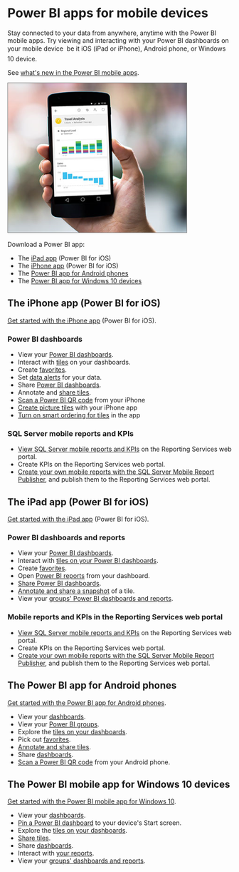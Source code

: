 <properties
   pageTitle="Power BI apps for mobile devices"
   description="Power BI apps for mobile devices"
   services="powerbi"
   documentationCenter=""
   authors="maggiesMSFT"
   manager="mblythe"
   editor=""
   tags=""/>

<tags
   ms.service="powerbi"
   ms.devlang="NA"
   ms.topic="article"
   ms.tgt_pltfrm="NA"
   ms.workload="powerbi"
   ms.date="01/21/2016"
   ms.author="maggies"/>

# Power BI apps for mobile devices  

Stay connected to your data from anywhere, anytime with the Power BI mobile apps. Try viewing and interacting with your Power BI dashboards on your mobile device &#151; be it iOS (iPad or iPhone), Android phone, or Windows 10 device.

See [what's new in the Power BI mobile apps](powerbi-mobile-whats-new-in-the-mobile-apps.md).

![](media/powerbi-powerbi-apps-for-mobile-devices/PBI_PhonePhotoCrop.png)

Download a Power BI app:

-   The [iPad app](http://go.microsoft.com/fwlink/?LinkId=522062) (Power BI for iOS)
-   The [iPhone app](http://go.microsoft.com/fwlink/?LinkId=522062) (Power BI for iOS)
-   The [Power BI app for Android phones](http://go.microsoft.com/fwlink/?LinkID=544867)
-   The [Power BI app for Windows 10 devices](http://go.microsoft.com/fwlink/?LinkId=526478)

## The iPhone app (Power BI for iOS)
[Get started with the iPhone app](powerbi-mobile-iphone-app-get-started.md) (Power BI for iOS).

### Power BI dashboards

-   View your [Power BI dashboards](powerbi-mobile-dashboards-in-the-iphone-app.md).
-   Interact with [tiles](powerbi-mobile-tiles-in-the-iphone-app.md) on your dashboards.
-   Create [favorites](powerbi-mobile-favorites-in-the-iphone-app.md).
-   Set [data alerts](powerbi-mobile-set-data-alerts-in-the-iphone-app.md) for your data.
-   Share [Power BI dashboards](powerbi-mobile-share-a-dashboard-from-the-iphone-app.md).
-   Annotate and [share tiles](powerbi-mobile-annotate-and-share-a-tile-from-the-iphone-app.md).
-   [Scan a Power BI QR code](powerbi-mobile-qr-code-for-tile.md) from your iPhone
-   [Create picture tiles](powerbi-mobile-picture-tiles-in-the-iphone-app.md) with your iPhone app
-   [Turn on smart ordering for tiles](powerbi-mobile-dashboard-smart-order-in-the-iphone-app.md) in the app

### SQL Server mobile reports and KPIs

- [View SQL Server mobile reports and KPIs](powerbi-mobile-iphone-kpis-mobile-reports.md) on the Reporting Services web portal.
- Create KPIs on the Reporting Services web portal.
- [Create your own mobile reports with the SQL Server Mobile Report Publisher](https://msdn.microsoft.com/library/mt652547.aspx), and publish them to the Reporting Services web portal.

## The iPad app (Power BI for iOS)
[Get started with the iPad app](powerbi-mobile-ipad-app-get-started.md) (Power BI for iOS).
### Power BI dashboards and reports

-   View your [Power BI dashboards](powerbi-mobile-dashboards-on-the-ipad-app.md).
-   Interact with [tiles on your Power BI dashboards](powerbi-mobile-tiles-in-the-ipad-app.md).
-   Create [favorites](powerbi-mobile-favorites-on-the-ipad-app.md).
-   Open [Power BI reports](powerbi-mobile-reports-on-the-ipad-app.md) from your dashboard.
-   [Share Power BI dashboards](powerbi-mobile-share-dashboards-from-the-ipad-app.md).
-   [Annotate and share a snapshot](powerbi-mobile-annotate-and-share-a-snapshot-from-the-ipad-app.md) of a tile.
-   View your [groups' Power BI dashboards and reports](powerbi-service-mobile-groups-in-the-ipad-app.md).

### Mobile reports and KPIs in the Reporting Services web portal

- [View SQL Server mobile reports and KPIs](powerbi-mobile-ipad-kpis-mobile-reports.md) on the Reporting Services web portal.
- Create KPIs on the Reporting Services web portal.
- [Create your own mobile reports with the SQL Server Mobile Report Publisher](https://msdn.microsoft.com/library/mt652547.aspx), and publish them to the Reporting Services web portal.

## The Power BI app for Android phones
[Get started with the Power BI app for Android phones](powerbi-mobile-android-app-get-started.md).

-   View your [dashboards](powerbi-mobile-dashboards-in-the-android-app.md).
-   View your [Power BI groups](powerbi-mobile-groups-in-the-android-app.md).
-   Explore the [tiles on your dashboards](powerbi-mobile-tiles-in-the-android-app.md).
-   Pick out [favorites](powerbi-mobile-favorites-in-the-android-app.md).
-   [Annotate and share tiles](powerbi-mobile-annotate-and-share-a-tile-from-the-android-app.md).
-   Share [dashboards](powerbi-mobile-share-a-dashboard-from-the-android-app.md).
-   [Scan a Power BI QR code](powerbi-mobile-qr-code-for-android.md) from your Android phone.

## The Power BI mobile app for Windows 10 devices
[Get started with the Power BI mobile app for Windows 10](powerbi-service-windows-app-get-started.md).

-   View your [dashboards](powerbi-mobile-dashboards-in-the-win10phone-app.md).
-   [Pin a Power BI dashboard](powerbi-mobile-pin-dashboard-from-win10phone-app.md) to your device's Start screen.
-   Explore the [tiles on your dashboards](powerbi-mobile-tiles-in-the-win10phone-app.md).
-   [Share tiles](powerbi-mobile-share-a-tile-from-the-win10phone-app.md).
-   Share [dashboards](powerbi-mobile-share-a-dashboard-from-the-win10phone-app.md).
-   Interact with [your reports](powerbi-mobile-reports-in-the-windows-app.md).
-   View your [groups' dashboards and reports](powerbi-mobile-groups-in-the-win10phone-app.md).



